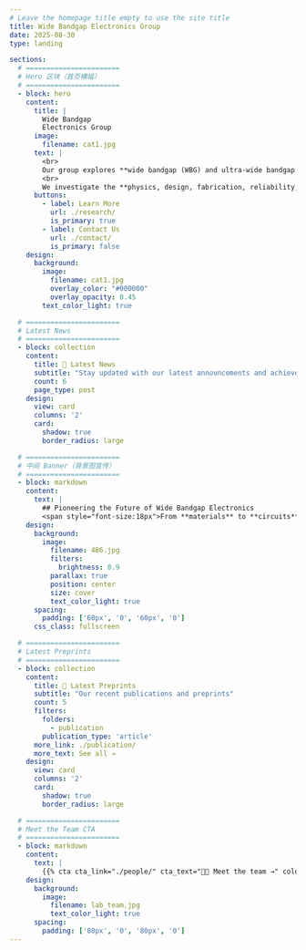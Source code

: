 ```yaml
---
# Leave the homepage title empty to use the site title
title: Wide Bandgap Electronics Group
date: 2025-08-30
type: landing

sections:
  # =======================
  # Hero 区块（首页横幅）
  # =======================
  - block: hero
    content:
      title: |
        Wide Bandgap  
        Electronics Group
      image:
        filename: cat1.jpg
      text: |
        <br>
        Our group explores **wide bandgap (WBG) and ultra-wide bandgap (UWBG)** materials and devices in electronic applications.  
        <br>
        We investigate the **physics, design, fabrication, reliability, and system-level applications** of WBG/UWBG electronics, highlighting a **full-stack scope** from materials and devices to circuits and algorithms.
      buttons:
        - label: Learn More
          url: ./research/
          is_primary: true
        - label: Contact Us
          url: ./contact/
          is_primary: false
    design:
      background:
        image:
          filename: cat1.jpg
          overlay_color: "#000000"
          overlay_opacity: 0.45
        text_color_light: true

  # =======================
  # Latest News
  # =======================
  - block: collection
    content:
      title: 📰 Latest News
      subtitle: "Stay updated with our latest announcements and achievements"
      count: 6
      page_type: post
    design:
      view: card
      columns: '2'
      card:
        shadow: true
        border_radius: large

  # =======================
  # 中间 Banner（背景图宣传）
  # =======================
  - block: markdown
    content:
      text: |
        ## Pioneering the Future of Wide Bandgap Electronics  
        <span style="font-size:18px">From **materials** to **circuits** — full-stack innovation.</span>
    design:
      background:
        image: 
          filename: 486.jpg
          filters:
            brightness: 0.9
          parallax: true
          position: center
          size: cover
          text_color_light: true
      spacing:
        padding: ['60px', '0', '60px', '0']
      css_class: fullscreen

  # =======================
  # Latest Preprints
  # =======================
  - block: collection
    content:
      title: 📑 Latest Preprints
      subtitle: "Our recent publications and preprints"
      count: 5
      filters:
        folders:
          - publication
        publication_type: 'article'
      more_link: ./publication/
      more_text: See all →
    design:
      view: card
      columns: '2'
      card:
        shadow: true
        border_radius: large

  # =======================
  # Meet the Team CTA
  # =======================
  - block: markdown
    content:
      text: |
        {{% cta cta_link="./people/" cta_text="👩‍🔬 Meet the team →" color="primary" %}}
    design:
      background:
        image:
          filename: lab_team.jpg
          text_color_light: true
      spacing:
        padding: ['80px', '0', '80px', '0']
---
```


